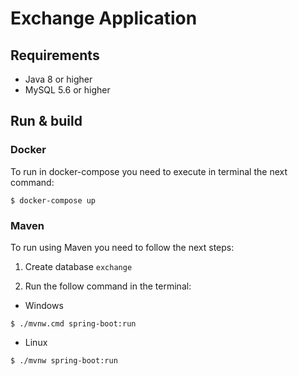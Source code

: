 # Exchange Application

## Requirements
* Java 8 or higher
* MySQL 5.6 or higher

## Run & build

### Docker
To run in docker-compose you need to execute in terminal the next command:
```
$ docker-compose up
``` 

### Maven
To run using Maven you need to follow the next steps:
1. Create database `exchange`

2. Run the follow command in the terminal:
* Windows
```
$ ./mvnw.cmd spring-boot:run
```

* Linux
```
$ ./mvnw spring-boot:run
```